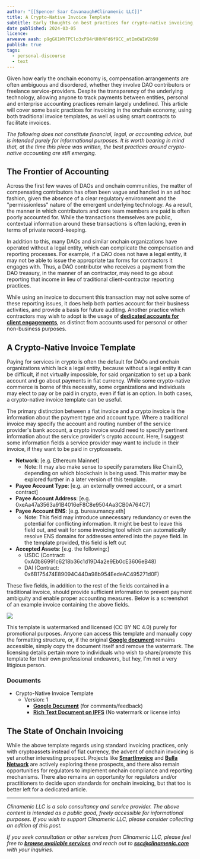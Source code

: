 ```yaml
---
author: "[[Spencer Saar Cavanaugh#Clinamenic LLC]]"
title: A Crypto-Native Invoice Template
subtitle: Early thoughts on best practices for crypto-native invoicing, and an invoice template.
date published: 2024-03-05
licence: 
arweave aash: p9gGX1WhTPClo3xP84rUHhNFd6f9CC_atIm6WIW2b9U
publish: true
tags:
  - personal-discourse
  - text
---
```


Given how early the onchain economy is, compensation arrangements are often ambiguous and disordered, whether they involve DAO contributors or freelance service-providers. Despite the transparency of the underlying technology, allowing anyone to track payments between entities, personal and enterprise accounting practices remain largely undefined. This article will cover some basic practices for invoicing in the onchain economy, using both traditional invoice templates, as well as using smart contracts to facilitate invoices.

_The following does not constitute financial, legal, or accounting advice, but is intended purely for informational purposes. It is worth bearing in mind that, at the time this piece was written, the best practices around crypto-native accounting are still emerging._

## The Frontier of Accounting

Across the first few waves of DAOs and onchain communities, the matter of compensating contributors has often been vague and handled in an ad hoc fashion, given the absence of a clear regulatory environment and the "permissionless" nature of the emergent underlying technology. As a result, the manner in which contributors and core team members are paid is often poorly accounted for. While the transactions themselves are public, contextual information around these transactions is often lacking, even in terms of private record-keeping.

In addition to this, many DAOs and similar onchain organizations have operated without a legal entity, which can complicate the compensation and reporting processes. For example, if a DAO does not have a legal entity, it may not be able to issue the appropriate tax forms for contractors it engages with. Thus, a DAO contributor who receives a payment from the DAO treasury, in the manner of an contractor, may need to go about reporting that income in lieu of traditional client-contractor reporting practices.

While using an invoice to document this transaction may not solve some of these reporting issues, it does help both parties account for their business activities, and provide a basis for future auditing. Another practice which contractors may wish to adopt is the usage of [**dedicated accounts for client engagements**](https://solosalon.clinamenic.com/1), as distinct from accounts used for personal or other non-business purposes.

## A Crypto-Native Invoice Template

Paying for services in crypto is often the default for DAOs and onchain organizations which lack a legal entity, because without a legal entity it can be difficult, if not virtually impossible, for said organization to set up a bank account and go about payments in fiat currency. While some crypto-native commerce is borne of this necessity, some organizations and individuals may elect to pay or be paid in crypto, even if fiat is an option. In both cases, a crypto-native invoice template can be useful.

The primary distinction between a fiat invoice and a crypto invoice is the information about the payment type and account type. Where a traditional invoice may specify the account and routing number of the service provider's bank account, a crypto invoice would need to specify pertinent information about the service provider's crypto account. Here, I suggest some information fields a service provider may want to include in their invoice, if they want to be paid in cryptoassets.

- **Network**: [e.g. Ethereum Mainnet]
  - Note: It may also make sense to specify parameters like ChainID, depending on which blockchain is being used. This matter may be explored further in a later version of this template.
- **Payee Account Type**: [e.g. an externally owned account, or a smart contract]
- **Payee Account Address**: [e.g. 0xeAa47a3563a91B4016eF8C8e9504Aa3CB0A764C7]
- **Payee Account ENS**: [e.g. bureaumancy.eth]
  - Note: This field may introduce unnecessary redundancy or even the potential for conflicting information. It might be best to leave this field out, and wait for some invoicing tool which can automatically resolve ENS domains for addresses entered into the payee field. In the template provided, this field is left out
- **Accepted Assets**: [e.g. the following:]
  - USDC (Contract: 0xA0b86991c6218b36c1d19D4a2e9Eb0cE3606eB48)
  - DAI (Contract: 0x6B175474E89094C44Da98b954EedeAC495271d0F)

These five fields, in addition to the rest of the fields contained in a traditional invoice, should provide sufficient information to prevent payment ambiguity and enable proper accounting measures. Below is a screenshot of an example invoice containing the above fields.

![](https://storage.googleapis.com/papyrus_images/a627a0e45c474a297ccd88fd3c01f138.png)

This template is watermarked and licensed (CC BY NC 4.0) purely for promotional purposes. Anyone can access this template and manually copy the formatting structure, or, if the original [**Google document**](https://docs.google.com/document/d/16d3HOZlcwqmbfLLv17J3I87nX7lFu0hUFHX__j8ACdQ/edit) remains accessible, simply copy the document itself and remove the watermark. The licensing details pertain more to individuals who wish to share/promote this template for their own professional endeavors, but hey, I'm not a very litigious person.

### Documents

- Crypto-Native Invoice Template
  - Version: 1
    - [**Google Document**](https://docs.google.com/document/d/16d3HOZlcwqmbfLLv17J3I87nX7lFu0hUFHX__j8ACdQ/edit) (for comments/feedback)
    - [**Rich Text Document on IPFS**](https://pinata.clinamenic.com/ipfs/Qme7MkJ2mdGhjMfEJdg6oAs5qXitCB2rDeBifdBUfSLF4k) (No watermark or license info)

## The State of Onchain Invoicing

While the above template regards using standard invoicing practices, only with cryptoassets instead of fiat currency, the advent of onchain invoicing is yet another interesting prospect. Projects like [**SmartInvoice**](https://smartinvoice.xyz/) and [**Bulla Network**](https://www.bulla.network/) are actively exploring these prospects, and there also remain opportunities for regulators to implement onchain compliance and reporting mechanisms. There also remains an opportunity for regulators and/or practitioners to decide upon standards for onchain invoicing, but that too is better left for a dedicated article.

---

_Clinamenic LLC is a solo consultancy and service provider. The above content is intended as a public good, freely accessible for informational purposes. If you wish to support Clinamenic LLC, please consider collecting an edition of this post._

_If you seek consultation or other services from Clinamenic LLC, please feel free to_ [**_browse available services_**](https://www.clinamenic.com/) _and reach out to_ [**_ssc@clinamenic.com_**](mailto:ssc@clinamenic.com) _with your inquiries._
